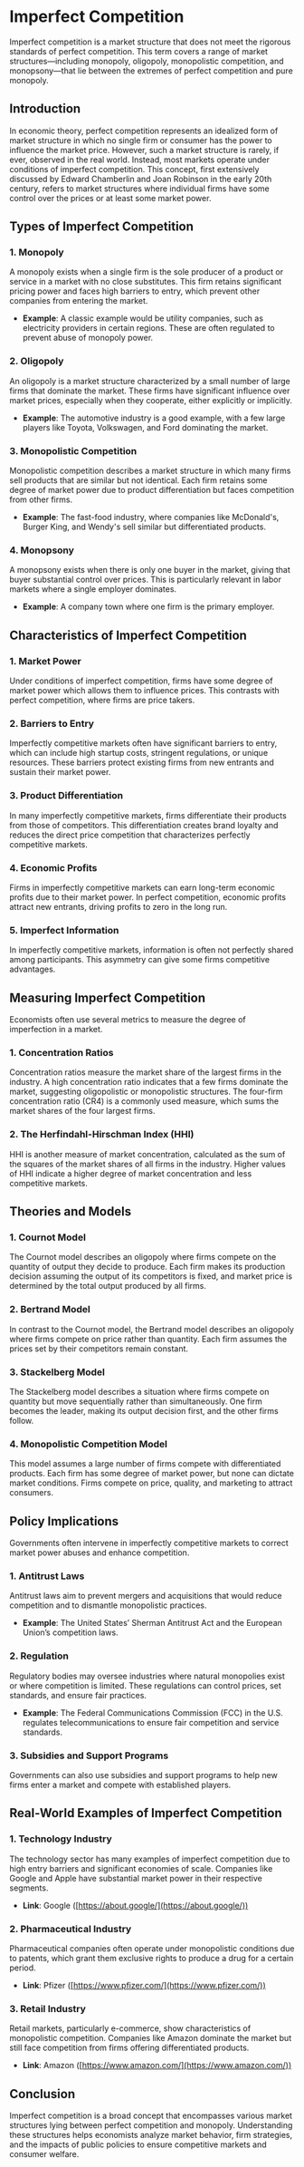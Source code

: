 # Imperfect Competition

Imperfect competition is a market structure that does not meet the rigorous standards of perfect competition. This term covers a range of market structures—including monopoly, oligopoly, monopolistic competition, and monopsony—that lie between the extremes of perfect competition and pure monopoly.

## Introduction

In economic theory, perfect competition represents an idealized form of market structure in which no single firm or consumer has the power to influence the market price. However, such a market structure is rarely, if ever, observed in the real world. Instead, most markets operate under conditions of imperfect competition. This concept, first extensively discussed by Edward Chamberlin and Joan Robinson in the early 20th century, refers to market structures where individual firms have some control over the prices or at least some market power.

## Types of Imperfect Competition

### 1. Monopoly

A monopoly exists when a single firm is the sole producer of a product or service in a market with no close substitutes. This firm retains significant pricing power and faces high barriers to entry, which prevent other companies from entering the market.

- **Example**: A classic example would be utility companies, such as electricity providers in certain regions. These are often regulated to prevent abuse of monopoly power.

### 2. Oligopoly

An oligopoly is a market structure characterized by a small number of large firms that dominate the market. These firms have significant influence over market prices, especially when they cooperate, either explicitly or implicitly.

- **Example**: The automotive industry is a good example, with a few large players like Toyota, Volkswagen, and Ford dominating the market.

### 3. Monopolistic Competition

Monopolistic competition describes a market structure in which many firms sell products that are similar but not identical. Each firm retains some degree of market power due to product differentiation but faces competition from other firms.

- **Example**: The fast-food industry, where companies like McDonald's, Burger King, and Wendy's sell similar but differentiated products.

### 4. Monopsony

A monopsony exists when there is only one buyer in the market, giving that buyer substantial control over prices. This is particularly relevant in labor markets where a single employer dominates.

- **Example**: A company town where one firm is the primary employer.

## Characteristics of Imperfect Competition

### 1. Market Power

Under conditions of imperfect competition, firms have some degree of market power which allows them to influence prices. This contrasts with perfect competition, where firms are price takers.

### 2. Barriers to Entry

Imperfectly competitive markets often have significant barriers to entry, which can include high startup costs, stringent regulations, or unique resources. These barriers protect existing firms from new entrants and sustain their market power.

### 3. Product Differentiation

In many imperfectly competitive markets, firms differentiate their products from those of competitors. This differentiation creates brand loyalty and reduces the direct price competition that characterizes perfectly competitive markets.

### 4. Economic Profits

Firms in imperfectly competitive markets can earn long-term economic profits due to their market power. In perfect competition, economic profits attract new entrants, driving profits to zero in the long run.

### 5. Imperfect Information

In imperfectly competitive markets, information is often not perfectly shared among participants. This asymmetry can give some firms competitive advantages.

## Measuring Imperfect Competition

Economists often use several metrics to measure the degree of imperfection in a market.

### 1. Concentration Ratios

Concentration ratios measure the market share of the largest firms in the industry. A high concentration ratio indicates that a few firms dominate the market, suggesting oligopolistic or monopolistic structures. The four-firm concentration ratio (CR4) is a commonly used measure, which sums the market shares of the four largest firms. 

### 2. The Herfindahl-Hirschman Index (HHI)

HHI is another measure of market concentration, calculated as the sum of the squares of the market shares of all firms in the industry. Higher values of HHI indicate a higher degree of market concentration and less competitive markets.

## Theories and Models

### 1. Cournot Model

The Cournot model describes an oligopoly where firms compete on the quantity of output they decide to produce. Each firm makes its production decision assuming the output of its competitors is fixed, and market price is determined by the total output produced by all firms.

### 2. Bertrand Model

In contrast to the Cournot model, the Bertrand model describes an oligopoly where firms compete on price rather than quantity. Each firm assumes the prices set by their competitors remain constant. 

### 3. Stackelberg Model

The Stackelberg model describes a situation where firms compete on quantity but move sequentially rather than simultaneously. One firm becomes the leader, making its output decision first, and the other firms follow.

### 4. Monopolistic Competition Model

This model assumes a large number of firms compete with differentiated products. Each firm has some degree of market power, but none can dictate market conditions. Firms compete on price, quality, and marketing to attract consumers.

## Policy Implications

Governments often intervene in imperfectly competitive markets to correct market power abuses and enhance competition.

### 1. Antitrust Laws

Antitrust laws aim to prevent mergers and acquisitions that would reduce competition and to dismantle monopolistic practices. 

- **Example**: The United States’ Sherman Antitrust Act and the European Union’s competition laws.

### 2. Regulation

Regulatory bodies may oversee industries where natural monopolies exist or where competition is limited. These regulations can control prices, set standards, and ensure fair practices.

- **Example**: The Federal Communications Commission (FCC) in the U.S. regulates telecommunications to ensure fair competition and service standards.

### 3. Subsidies and Support Programs

Governments can also use subsidies and support programs to help new firms enter a market and compete with established players.

## Real-World Examples of Imperfect Competition

### 1. Technology Industry

The technology sector has many examples of imperfect competition due to high entry barriers and significant economies of scale. Companies like Google and Apple have substantial market power in their respective segments.

- **Link**: Google ([https://about.google/](https://about.google/))

### 2. Pharmaceutical Industry

Pharmaceutical companies often operate under monopolistic conditions due to patents, which grant them exclusive rights to produce a drug for a certain period.

- **Link**: Pfizer ([https://www.pfizer.com/](https://www.pfizer.com/))

### 3. Retail Industry

Retail markets, particularly e-commerce, show characteristics of monopolistic competition. Companies like Amazon dominate the market but still face competition from firms offering differentiated products.

- **Link**: Amazon ([https://www.amazon.com/](https://www.amazon.com/))

## Conclusion

Imperfect competition is a broad concept that encompasses various market structures lying between perfect competition and monopoly. Understanding these structures helps economists analyze market behavior, firm strategies, and the impacts of public policies to ensure competitive markets and consumer welfare.